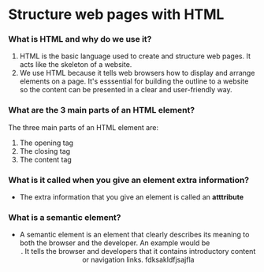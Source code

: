 # Structure web pages with HTML

### What is HTML and why do we use it?

1. HTML is the basic language used to create and structure web pages. It acts like the skeleton of a website. 
2. We use HTML because it tells web browsers how to display and arrange elements on a page. It's esssential for building the outline to a website so the content can be presented in a clear and user-friendly way.

### What are the 3 main parts of an HTML element?

The three main parts of an HTML element are:

1. The opening tag
2. The closing tag
3. The content tag

###  What is it called when you give an element extra information?

- The extra information that you give an element is called an **atttribute**

### What is a semantic element?

- A semantic element is an element that clearly describes its meaning to both the browser and the developer. An example would be <header>. It tells the browser and developers that it contains introductory content or navigation links. fdksakldfjsajfla